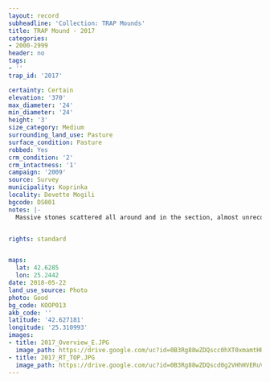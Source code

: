 ```yaml
---
layout: record
subheadline: 'Collection: TRAP Mounds'
title: TRAP Mound - 2017
categories:
- 2000-2999
header: no
tags:
- ''
trap_id: '2017'

certainty: Certain
elevation: '370'
max_diameter: '24'
min_diameter: '24'
height: '3'
size_category: Medium
surrounding_land_use: Pasture
surface_condition: Pasture
robbed: Yes
crm_condition: '2'
crm_intactness: '1'
campaign: '2009'
source: Survey
municipality: Koprinka
locality: Devette Mogili
bgcode: DS001
notes: |-
  Massive stones scattered all around and in the section, almost unrecognizable (vegetation).


rights: standard


maps:
  lat: 42.6285
  lon: 25.2442
date: 2018-05-22
land_use_source: Photo
photo: Good
bg_code: KOOP013
akb_code: ''
latitude: '42.627181'
longitude: '25.310993'
images:
- title: 2017_Overview_E.JPG
  image_path: https://drive.google.com/uc?id=0B3Rg88wZDQscc0hXT0xmamtHR0U
- title: 2017_RT_TOP.JPG
  image_path: https://drive.google.com/uc?id=0B3Rg88wZDQscd0g2VHhHVERuVGM
---
```

